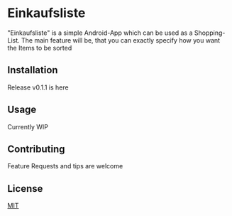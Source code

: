 # Einkaufsliste

"Einkaufsliste" is a simple Android-App which can be used as a Shopping-List. The main feature will be, that you can exactly specify how you want the Items to be sorted

## Installation

Release v0.1.1 is here

## Usage

Currently WIP

## Contributing

Feature Requests and tips are welcome

## License

[MIT](https://choosealicense.com/licenses/mit/)
